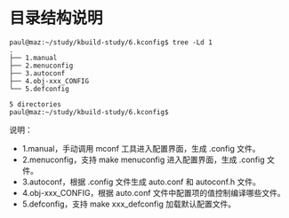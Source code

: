 # 目录结构说明

```
paul@maz:~/study/kbuild-study/6.kconfig$ tree -Ld 1
.
├── 1.manual
├── 2.menuconfig
├── 3.autoconf
├── 4.obj-xxx_CONFIG
└── 5.defconfig

5 directories
paul@maz:~/study/kbuild-study/6.kconfig$
```

说明：

- 1.manual，手动调用 mconf 工具进入配置界面，生成 .config 文件。
- 2.menuconfig，支持 make menuconfig 进入配置界面，生成 .config 文件。
- 3.autoconf，根据 .config 文件生成 auto.conf 和 autoconf.h 文件。
- 4.obj-xxx_CONFIG，根据 auto.conf 文件中配置项的值控制编译哪些文件。
- 5.defconfig，支持 make xxx_defconfig 加载默认配置文件。